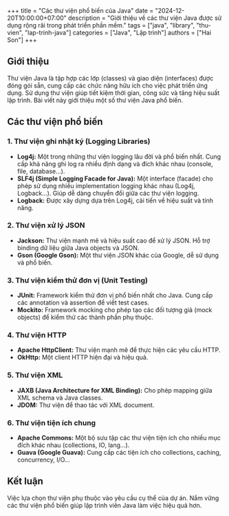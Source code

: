 +++
title = "Các thư viện phổ biến của Java"
date = "2024-12-20T10:00:00+07:00"
description = "Giới thiệu về các thư viện Java được sử dụng rộng rãi trong phát triển phần mềm."
tags = ["java", "library", "thu-vien", "lap-trinh-java"]
categories = ["Java", "Lập trình"]
authors = ["Hai Son"]
+++

## Giới thiệu

Thư viện Java là tập hợp các lớp (classes) và giao diện (interfaces) được đóng gói sẵn, cung cấp các chức năng hữu ích cho việc phát triển ứng dụng. Sử dụng thư viện giúp tiết kiệm thời gian, công sức và tăng hiệu suất lập trình. Bài viết này giới thiệu một số thư viện Java phổ biến.

## Các thư viện phổ biến

### 1. Thư viện ghi nhật ký (Logging Libraries)

*   **Log4j:** Một trong những thư viện logging lâu đời và phổ biến nhất. Cung cấp khả năng ghi log ra nhiều định dạng và đích khác nhau (console, file, database...).
*   **SLF4j (Simple Logging Facade for Java):** Một interface (facade) cho phép sử dụng nhiều implementation logging khác nhau (Log4j, Logback...). Giúp dễ dàng chuyển đổi giữa các thư viện logging.
*   **Logback:** Được xây dựng dựa trên Log4j, cải tiến về hiệu suất và tính năng.

### 2. Thư viện xử lý JSON

*   **Jackson:** Thư viện mạnh mẽ và hiệu suất cao để xử lý JSON. Hỗ trợ binding dữ liệu giữa Java objects và JSON.
*   **Gson (Google Gson):** Một thư viện JSON khác của Google, dễ sử dụng và phổ biến.

### 3. Thư viện kiểm thử đơn vị (Unit Testing)

*   **JUnit:** Framework kiểm thử đơn vị phổ biến nhất cho Java. Cung cấp các annotation và assertion để viết test cases.
*   **Mockito:** Framework mocking cho phép tạo các đối tượng giả (mock objects) để kiểm thử các thành phần phụ thuộc.

### 4. Thư viện HTTP

*   **Apache HttpClient:** Thư viện mạnh mẽ để thực hiện các yêu cầu HTTP.
*   **OkHttp:** Một client HTTP hiện đại và hiệu quả.

### 5. Thư viện XML

*   **JAXB (Java Architecture for XML Binding):** Cho phép mapping giữa XML schema và Java classes.
*   **JDOM:** Thư viện để thao tác với XML document.

### 6. Thư viện tiện ích chung

*   **Apache Commons:** Một bộ sưu tập các thư viện tiện ích cho nhiều mục đích khác nhau (collections, IO, lang...).
*   **Guava (Google Guava):** Cung cấp các tiện ích cho collections, caching, concurrency, I/O...

## Kết luận

Việc lựa chọn thư viện phụ thuộc vào yêu cầu cụ thể của dự án. Nắm vững các thư viện phổ biến giúp lập trình viên Java làm việc hiệu quả hơn.